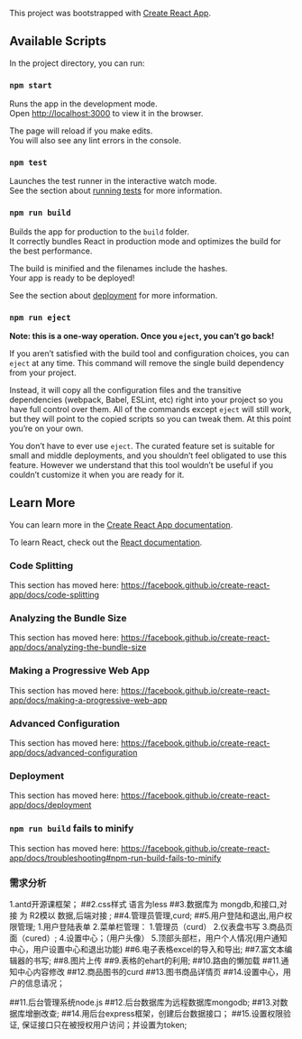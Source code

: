 This project was bootstrapped with [Create React App](https://github.com/facebook/create-react-app).

## Available Scripts

In the project directory, you can run:

### `npm start`

Runs the app in the development mode.<br />
Open [http://localhost:3000](http://localhost:3000) to view it in the browser.

The page will reload if you make edits.<br />
You will also see any lint errors in the console.

### `npm test`

Launches the test runner in the interactive watch mode.<br />
See the section about [running tests](https://facebook.github.io/create-react-app/docs/running-tests) for more information.

### `npm run build`

Builds the app for production to the `build` folder.<br />
It correctly bundles React in production mode and optimizes the build for the best performance.

The build is minified and the filenames include the hashes.<br />
Your app is ready to be deployed!

See the section about [deployment](https://facebook.github.io/create-react-app/docs/deployment) for more information.

### `npm run eject`

**Note: this is a one-way operation. Once you `eject`, you can’t go back!**

If you aren’t satisfied with the build tool and configuration choices, you can `eject` at any time. This command will remove the single build dependency from your project.

Instead, it will copy all the configuration files and the transitive dependencies (webpack, Babel, ESLint, etc) right into your project so you have full control over them. All of the commands except `eject` will still work, but they will point to the copied scripts so you can tweak them. At this point you’re on your own.

You don’t have to ever use `eject`. The curated feature set is suitable for small and middle deployments, and you shouldn’t feel obligated to use this feature. However we understand that this tool wouldn’t be useful if you couldn’t customize it when you are ready for it.

## Learn More

You can learn more in the [Create React App documentation](https://facebook.github.io/create-react-app/docs/getting-started).

To learn React, check out the [React documentation](https://reactjs.org/).

### Code Splitting

This section has moved here: https://facebook.github.io/create-react-app/docs/code-splitting

### Analyzing the Bundle Size

This section has moved here: https://facebook.github.io/create-react-app/docs/analyzing-the-bundle-size

### Making a Progressive Web App

This section has moved here: https://facebook.github.io/create-react-app/docs/making-a-progressive-web-app

### Advanced Configuration

This section has moved here: https://facebook.github.io/create-react-app/docs/advanced-configuration

### Deployment

This section has moved here: https://facebook.github.io/create-react-app/docs/deployment

### `npm run build` fails to minify

This section has moved here: https://facebook.github.io/create-react-app/docs/troubleshooting#npm-run-build-fails-to-minify
### 需求分析
1.antd开源课框架；
   ##2.css样式 语言为less
   ##3.数据库为 mongdb,和接口,对 接 为 R2模以 数据,后端对接 ;
   ##4.管理员管理,curd;
   ##5.用户登陆和退出,用户权限管理;
     1.用户登陆表单
     2.菜单栏管理：
        1.管理员（curd）
        2.仪表盘书写
        3.商品页面（cured）;
        4.设置中心；（用户头像）
        5.顶部头部栏，用户个人情况(用户通知中心，用户设置中心和退出功能)
   ##6.电子表格excel的导入和导出;
   ##7.富文本编辑器的书写;
   ##8.图片上传
   ##9.表格的ehart的利用;
   ##10.路由的懒加载
   ##11.通知中心内容修改
   ##12.商品图书的curd
   ##13.图书商品详情页
   ##14.设置中心，用户的信息请况；
   
   ##11.后台管理系统node.js
   ##12.后台数据库为远程数据库mongodb;
   ##13.对数据库增删改查;
   ##14.用后台express框架，创建后台数据接口；
   ##15.设置权限验证, 保证接口只在被授权用户访问；并设置为token;